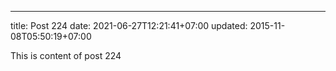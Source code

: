 ---
title: Post 224
date: 2021-06-27T12:21:41+07:00
updated: 2015-11-08T05:50:19+07:00

This is content of post 224